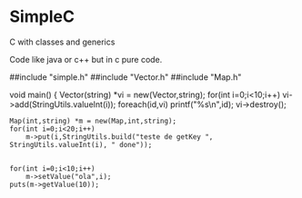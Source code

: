 # SimpleC
C with classes and generics

Code like java or c++ but in c pure code.

##include "simple.h"
##include "Vector.h"
##include "Map.h"

void main() {
	Vector(string) *vi = new(Vector,string);
	for(int i=0;i<10;i++)
		vi->add(StringUtils.valueInt(i));
	foreach(id,vi)
		printf("%s\n",id);
	vi->destroy();

	Map(int,string) *m = new(Map,int,string);
	for(int i=0;i<20;i++)
		m->put(i,StringUtils.build("teste de getKey ", StringUtils.valueInt(i), " done"));


	for(int i=0;i<10;i++)
		m->setValue("ola",i);
	puts(m->getValue(10));
